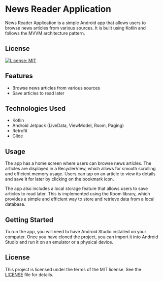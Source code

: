 # News Reader Application

News Reader Application is a simple Android app that allows users to browse news articles from various sources. It is built using Kotlin and follows the MVVM architecture pattern.

## License

[![License: MIT](https://img.shields.io/badge/License-MIT-yellow.svg)](https://opensource.org/licenses/MIT)

## Features

- Browse news articles from various sources
- Save articles to read later


## Technologies Used

- Kotlin
- Android Jetpack (LiveData, ViewModel, Room, Paging)
- Retrofit
- Glide

## Usage
The app has a home screen where users can browse news articles. The articles are displayed in a RecyclerView, which allows for smooth scrolling and efficient memory usage. Users can tap on an article to view its details and save it for later by clicking on the bookmark icon.

The app also includes a local storage feature that allows users to save articles to read later. This is implemented using the Room library, which provides a simple and efficient way to store and retrieve data from a local database.

## Getting Started

To run the app, you will need to have Android Studio installed on your computer. Once you have cloned the project, you can import it into Android Studio and run it on an emulator or a physical device.

## License

This project is licensed under the terms of the MIT license. See the [LICENSE](LICENSE) file for details.
